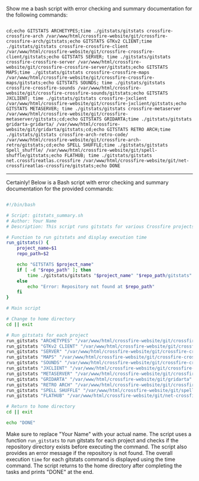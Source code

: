 Show me a bash script with error checking and summary documentation for the following commands:

```shell

cd;echo GITSTATS ARCHETYPES;time ./gitstats/gitstats crossfire-crossfire-arch /var/www/html/crossfire-website/git/crossfire-crossfire-arch/gitstats;echo GITSTATS GTKv2 CLIENT;time ./gitstats/gitstats crossfire-crossfire-client /var/www/html/crossfire-website/git/crossfire-crossfire-client/gitstats;echo GITSTATS SERVER; time ./gitstats/gitstats crossfire-crossfire-server /var/www/html/crossfire-website/git/crossfire-crossfire-server/gitstats;echo GITSTATS MAPS;time ./gitstats/gitstats crossfire-crossfire-maps /var/www/html/crossfire-website/git/crossfire-crossfire-maps/gitstats;echo GITSTATS SOUNDS; time ./gitstats/gitstats crossfire-crossfire-sounds /var/www/html/crossfire-website/git/crossfire-crossfire-sounds/gitstats;echo GITSTATS JXCLIENT; time ./gitstats/gitstats crossfire-jxclient /var/www/html/crossfire-website/git/crossfire-jxclient/gitstats;echo GITSTATS METASERVER; time ./gitstats/gitstats crossfire-metaserver /var/www/html/crossfire-website/git/crossfire-metaserver/gitstats;cd;echo GITSTATS GRIDARTA;time ./gitstats/gitstats gridarta-gridarta/ /var/www/html/crossfire-website/git/gridarta/gitstats;cd;echo GITSTATS RETRO ARCH;time ./gitstats/gitstats crossfire-arch-retro-code/ /var/www/html/crossfire-website/git/crossfire-arch-retro/gitstats;cd;echo SPELL SHUFFLE;time ./gitstats/gitstats Spell_shuffle/ /var/www/html/crossfire-website/git/spell-shuffle/gitstats;echo FLATHUB; time ./gitstats/gitstats net.crossfireatlas.crossfire /var/www/html/crossfire-website/git/net-crossfireatlas-crossfire/gitstats;echo DONE

```

----

Certainly! Below is a Bash script with error checking and summary documentation for the provided commands:

```bash

#!/bin/bash

# Script: gitstats_summary.sh
# Author: Your Name
# Description: This script runs gitstats for various Crossfire projects and provides a summary of the execution time.

# Function to run gitstats and display execution time
run_gitstats() {
    project_name=$1
    repo_path=$2

    echo "GITSTATS $project_name"
    if [ -d "$repo_path" ]; then
        time ./gitstats/gitstats "$project_name" "$repo_path/gitstats"
    else
        echo "Error: Repository not found at $repo_path"
    fi
}

# Main script

# Change to home directory
cd || exit

# Run gitstats for each project
run_gitstats "ARCHETYPES" "/var/www/html/crossfire-website/git/crossfire-crossfire-arch"
run_gitstats "GTKv2 CLIENT" "/var/www/html/crossfire-website/git/crossfire-crossfire-client"
run_gitstats "SERVER" "/var/www/html/crossfire-website/git/crossfire-crossfire-server"
run_gitstats "MAPS" "/var/www/html/crossfire-website/git/crossfire-crossfire-maps"
run_gitstats "SOUNDS" "/var/www/html/crossfire-website/git/crossfire-crossfire-sounds"
run_gitstats "JXCLIENT" "/var/www/html/crossfire-website/git/crossfire-jxclient"
run_gitstats "METASERVER" "/var/www/html/crossfire-website/git/crossfire-metaserver"
run_gitstats "GRIDARTA" "/var/www/html/crossfire-website/git/gridarta"
run_gitstats "RETRO ARCH" "/var/www/html/crossfire-website/git/crossfire-arch-retro-code"
run_gitstats "SPELL SHUFFLE" "/var/www/html/crossfire-website/git/spell-shuffle"
run_gitstats "FLATHUB" "/var/www/html/crossfire-website/git/net-crossfireatlas-crossfire"

# Return to home directory
cd || exit

echo "DONE"

```

Make sure to replace "Your Name" with your actual name. The script uses a function `run_gitstats` to run gitstats for each project and checks if the repository directory exists before executing the command. The script also provides an error message if the repository is not found. The overall execution `time` for each gitstats command is displayed using the time command. The script returns to the home directory after completing the tasks and prints "DONE" at the end.